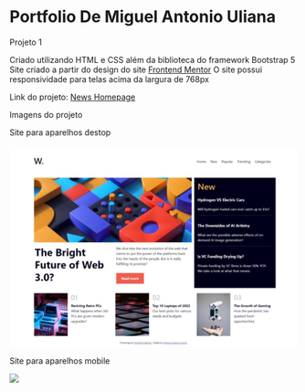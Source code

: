# Portfolio De Miguel Antonio Uliana
 
Projeto 1 

Criado utilizando HTML e CSS além da biblioteca do framework Bootstrap 5
Site criado a partir do design do site <a href="https://www.frontendmentor.io/challenges/news-homepage-H6SWTa1MFl/hub/news-homepage-OL8LUMmE0O">Frontend Mentor</a>
O site possui responsividade para telas acima da largura de 768px

Link do projeto: <a href="https://barususubaru.github.io/PortfolioDeMiguelAntonioUliana/news-homepage-main/index.html">News Homepage</a>

Imagens do projeto

Site para aparelhos destop

<img src="img/DesktopProjeto1.jpeg">

Site para aparelhos mobile

<img src="img/MobileProjeto1">
